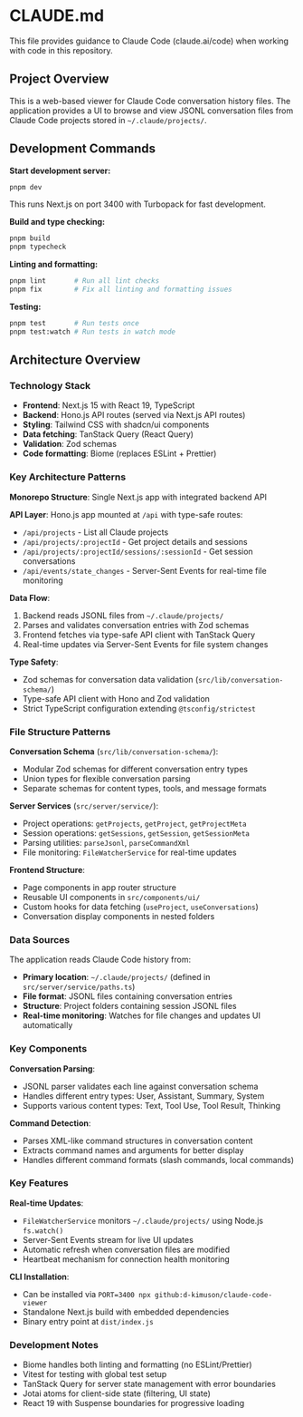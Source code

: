 # CLAUDE.md

This file provides guidance to Claude Code (claude.ai/code) when working with code in this repository.

## Project Overview

This is a web-based viewer for Claude Code conversation history files. The application provides a UI to browse and view JSONL conversation files from Claude Code projects stored in `~/.claude/projects/`.

## Development Commands

**Start development server:**
```bash
pnpm dev
```
This runs Next.js on port 3400 with Turbopack for fast development.

**Build and type checking:**
```bash
pnpm build
pnpm typecheck
```

**Linting and formatting:**
```bash
pnpm lint       # Run all lint checks
pnpm fix        # Fix all linting and formatting issues
```

**Testing:**
```bash
pnpm test       # Run tests once
pnpm test:watch # Run tests in watch mode
```

## Architecture Overview

### Technology Stack
- **Frontend**: Next.js 15 with React 19, TypeScript
- **Backend**: Hono.js API routes (served via Next.js API routes)
- **Styling**: Tailwind CSS with shadcn/ui components
- **Data fetching**: TanStack Query (React Query)
- **Validation**: Zod schemas
- **Code formatting**: Biome (replaces ESLint + Prettier)

### Key Architecture Patterns

**Monorepo Structure**: Single Next.js app with integrated backend API

**API Layer**: Hono.js app mounted at `/api` with type-safe routes:
- `/api/projects` - List all Claude projects
- `/api/projects/:projectId` - Get project details and sessions
- `/api/projects/:projectId/sessions/:sessionId` - Get session conversations
- `/api/events/state_changes` - Server-Sent Events for real-time file monitoring

**Data Flow**:
1. Backend reads JSONL files from `~/.claude/projects/`
2. Parses and validates conversation entries with Zod schemas
3. Frontend fetches via type-safe API client with TanStack Query
4. Real-time updates via Server-Sent Events for file system changes

**Type Safety**: 
- Zod schemas for conversation data validation (`src/lib/conversation-schema/`)
- Type-safe API client with Hono and Zod validation
- Strict TypeScript configuration extending `@tsconfig/strictest`

### File Structure Patterns

**Conversation Schema** (`src/lib/conversation-schema/`):
- Modular Zod schemas for different conversation entry types
- Union types for flexible conversation parsing
- Separate schemas for content types, tools, and message formats

**Server Services** (`src/server/service/`):
- Project operations: `getProjects`, `getProject`, `getProjectMeta`
- Session operations: `getSessions`, `getSession`, `getSessionMeta` 
- Parsing utilities: `parseJsonl`, `parseCommandXml`
- File monitoring: `FileWatcherService` for real-time updates

**Frontend Structure**:
- Page components in app router structure
- Reusable UI components in `src/components/ui/`
- Custom hooks for data fetching (`useProject`, `useConversations`)
- Conversation display components in nested folders

### Data Sources

The application reads Claude Code history from:
- **Primary location**: `~/.claude/projects/` (defined in `src/server/service/paths.ts`)
- **File format**: JSONL files containing conversation entries
- **Structure**: Project folders containing session JSONL files
- **Real-time monitoring**: Watches for file changes and updates UI automatically

### Key Components

**Conversation Parsing**: 
- JSONL parser validates each line against conversation schema
- Handles different entry types: User, Assistant, Summary, System
- Supports various content types: Text, Tool Use, Tool Result, Thinking

**Command Detection**:
- Parses XML-like command structures in conversation content
- Extracts command names and arguments for better display
- Handles different command formats (slash commands, local commands)

### Key Features

**Real-time Updates**:
- `FileWatcherService` monitors `~/.claude/projects/` using Node.js `fs.watch()`
- Server-Sent Events stream for live UI updates
- Automatic refresh when conversation files are modified
- Heartbeat mechanism for connection health monitoring

**CLI Installation**:
- Can be installed via `PORT=3400 npx github:d-kimuson/claude-code-viewer`
- Standalone Next.js build with embedded dependencies
- Binary entry point at `dist/index.js`

### Development Notes

- Biome handles both linting and formatting (no ESLint/Prettier)
- Vitest for testing with global test setup
- TanStack Query for server state management with error boundaries
- Jotai atoms for client-side state (filtering, UI state)
- React 19 with Suspense boundaries for progressive loading
